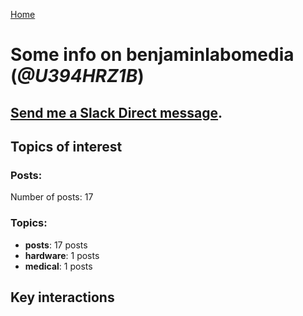 [Home](https://kelu124.github.io/echommunity/)

# Some info on __benjaminlabomedia__ (_@U394HRZ1B_)


## [Send me a Slack Direct message](https://echopen.slack.com/messages/@benjaminlabomedia/).

## Topics of interest

### Posts: 

Number of posts: 17

### Topics:

* __posts__: 17 posts
* __hardware__: 1 posts
* __medical__: 1 posts

## Key interactions 

